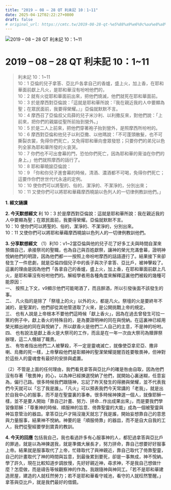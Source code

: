 ```yaml
---
title: "2019 – 08 – 28 QT 利未記 10：1~11"
date: 2025-04-12T02:22:27+0800
draft: false
# original_url: https://cmtc.tw/2019-08-28-qt-%e5%88%a9%e6%9c%aa%e8%a8%98-10%ef%bc%9a111
---
```


![2019 – 08 – 28 QT 利未記 10：1\~11](/images/qt.jpg   "2019 – 08 – 28 QT 利未記 10：1\~11")

# 2019 – 08 – 28 QT 利未記 10：1\~11

> 利未記 10：1\~11  
> 10：1 亞倫的兒子拿答、亞比戶各拿自己的香爐，盛上火，加上香，在耶和華面前獻上凡火，是耶和華沒有吩咐他們的，  
> 10：2 就有火從耶和華面前出來，把他們燒滅，他們就死在耶和華面前。  
> 10：3 於是摩西對亞倫說：「這就是耶和華所說：『我在親近我的人中要顯為聖；在眾民面前，我要得榮耀。』」亞倫就默默不言。  
> 10：4 摩西召了亞倫叔父烏薛的兒子米沙利、以利撒反來，對他們說：「上前來，把你們的親屬從聖所前抬到營外。」  
> 10：5 於是二人上前來，把他們穿著袍子抬到營外，是照摩西所吩咐的。  
> 10：6 摩西對亞倫和他兒子以利亞撒、以他瑪說：「不可蓬頭散髮，也不可撕裂衣裳，免得你們死亡，又免得耶和華向會眾發怒；只要你們的弟兄以色列全家為耶和華所發的火哀哭。  
> 10：7 你們也不可出會幕的門，恐怕你們死亡，因為耶和華的膏油在你們的身上。」他們就照摩西的話行了。  
> 10：8 耶和華曉諭亞倫說：  
> 10：9 「你和你兒子進會幕的時候，清酒、濃酒都不可喝，免得你們死亡；這要作你們世世代代永遠的定例。  
> 10：10 使你們可以將聖的、俗的，潔淨的、不潔淨的，分別出來；  
> 10：11 又使你們可以將耶和華藉摩西曉諭以色列人的一切律例教訓他們。」

**1. 經文誦讀**

**2.  今天默想經文**
利 10：3 於是摩西對亞倫說：這就是耶和華所說：我在親近我的人中要顯為聖；在眾民面前，我要得榮耀。亞倫就默默不言。  
10：10 使你們可以將聖的、俗的，潔淨的、不潔淨的，分別出來。  
10：11 又使你們可以將耶和華藉摩西曉諭以色列人的一切律例教訓他們。

**3. 分享默想經文**
（1）利10：v1\~2當亞倫與他的兒子花了好多工夫與時間自潔來預備自己，承接祭司的聖職，也為自己與百姓獻祭，讓神的榮光充滿會幕，證明神悅納他們的明證，因為他們都一一按照上帝吩咐摩西的話語遵行了。結果接下來卻發生了一件悲劇，就是亞倫四個兒子中的長子與次子拿答、亞比戶，被神擊殺了。這裏的理由是因為他們「各拿自己的香爐，盛上火，加上香，在耶和華面前獻上凡火，是耶和華沒有吩咐他們的。解經學者用各種角度來解釋這裏他們被殺的幾種可能原因：  
一、 按照上下文，v9顯示他們可能喝酒了，而且醉酒，所以引發後面不該發生的事。  
二、 凡火指的是除了「祭壇上的火」以外的火，都是凡火。祭壇的火是要終年不滅的，是聖潔的，他們卻從其他管道取了火來，是公開挑戰上帝的規定。  
三、 也有人說是上帝根本不要他們這時候「獻上香火」，因為在過去曾發生可拉一黨的例子中，獻上香火的特殊目的，是為要證明神的同在與悅納。在這裏神已經用榮光顯出祂的同在與悅納了，所以獻香火是他們二人自己的主意，不是神的吩咐。  
四、 也有說法是獻上香火是大祭司的工作，而且是在一年一次由大祭司為贖罪祭辦理，這二人僭越了職責。  
五、 有牧者指出他們二人被擊殺，不一定是靈魂滅亡，就像使亞拿尼亞、撒非喇、烏撒的死一樣，上帝擊殺他們是彰顯神的聖潔榮耀提醒百姓要敬畏神，但神對於這些人的靈魂會有最好的安排與處置。

（2）不管是上面的任何理由，我們看見拿答與亞比戶的確是咎由自取，因為他們沒有存著「敬畏神」的心，以為神已經揀選悅納了他們，就開始心裏迷糊，任意妄為，偏行己路。很多時候我們跟隨神，忘記了昨天發生的得勝與榮耀，並不代表我們今天就可以「忘了我是誰」。「凡火」可以預表我們今天常講的「老我」，就是出於自我中心的服事，而不是在聖靈裏的事奉。很多時候神揀選一個人，就像耶穌一樣，並不是要人開始「靠自己計畫、努力、拼命…作出成果出來」，而是要我們學習像耶穌：「尊重神的時候、順服神的旨意、倚靠聖靈的大能」成為一個被聖靈與神旨意管治的器皿。拿答亞比戶才隔沒幾天就忘了我是誰，開始妄想靠自己的意思與力量服事，結果神不悅納。神要的是「順服倚靠」的器皿，而不是自大自我的工人，我們從聖經要學到寶貴的教訓。

**4. 今天的回應**
包括我自己，我也看過許多有心服事神的人，都犯過拿答與亞比戶的罪過，就是以為神揀選我，就是準備大展長才，努力拼命，靠自己想要好好服事上帝。結果就是服事取代了上帝，忙碌取代了與神親近，靠自己取代了倚靠聖靈，自己的計畫取代了神的時間與旨意，到最後累到要死，卻是一事無成，神不悅納。學了許久，現在比較知道步調放慢，先好好親近神，尋求神，不是我自己想做什麼？怎麼做，而是禱告等候觀察神的作為，我跟隨神與神同工。「若不是耶和華建造房屋，建造的人就枉然勞力；若不是耶和華看守城池，看守的人就枉然警醒。」拿答與亞比戶，就是我們最好的借鏡。
